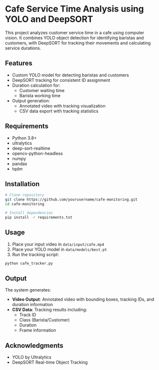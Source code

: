 # Cafe Service Time Analysis using YOLO and DeepSORT

This project analyzes customer service time in a cafe using computer vision. It combines YOLO object detection for identifying baristas and customers, with DeepSORT for tracking their movements and calculating service durations.

## Features

- Custom YOLO model for detecting baristas and customers
- DeepSORT tracking for consistent ID assignment
- Duration calculation for:
  - Customer waiting time
  - Barista working time
- Output generation:
  - Annotated video with tracking visualization
  - CSV data export with tracking statistics

## Requirements

- Python 3.8+
- ultralytics
- deep-sort-realtime
- opencv-python-headless
- numpy
- pandas
- tqdm

## Installation

```bash
# Clone repository
git clone https://github.com/yourusername/cafe-monitoring.git
cd cafe-monitoring

# Install dependencies
pip install -r requirements.txt
```

## Usage

1. Place your input video in `data/input/cafe.mp4`
2. Place your YOLO model in `data/models/best.pt`
3. Run the tracking script:
```bash
python cafe_tracker.py
```

## Output

The system generates:

- **Video Output**: Annotated video with bounding boxes, tracking IDs, and duration information
- **CSV Data**: Tracking results including:
  - Track ID
  - Class (Barista/Customer)
  - Duration
  - Frame information

## Acknowledgments

- YOLO by Ultralytics
- DeepSORT Real-time Object Tracking
